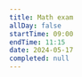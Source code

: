 ```yaml
---
title: Math exam
allDay: false
startTime: 09:00
endTime: 11:15
date: 2024-05-17
completed: null
---
```

